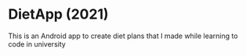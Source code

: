 # DietApp (2021)

This is an Android app to create diet plans that I made while learning to code in university
